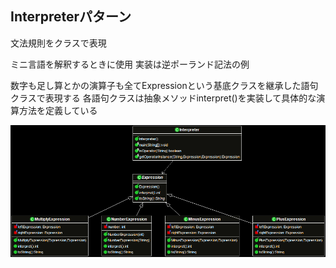 ## Interpreterパターン
文法規則をクラスで表現

ミニ言語を解釈するときに使用
実装は逆ポーランド記法の例

数字も足し算とかの演算子も全てExpressionという基底クラスを継承した語句クラスで表現する
各語句クラスは抽象メソッドinterpret()を実装して具体的な演算方法を定義している


![dia](https://github.com/keikohi/design-patterns/blob/master/src/interpreter/dia.png)